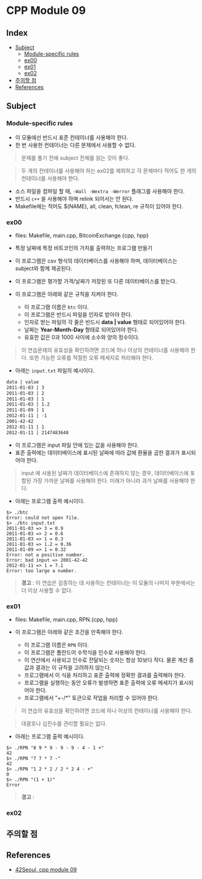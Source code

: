 # CPP Module 09

## Index

- [Subject](#subject)
	- [Module-specific rules](#module-specific-rules)
	- [ex00](#ex00)
	- [ex01](#ex01)
	- [ex02](#ex02)
- [주의할 점](#주의할-점)
- [References](#references)

## Subject

### Module-specific rules

- 이 모듈에선 반드시 표준 컨테이너를 사용해야 한다.
- 한 번 사용한 컨테이너는 다른 문제에서 사용할 수 없다.

> 문제를 풀기 전에 subject 전체를 읽는 것이 좋다.

> 두 개의 컨테이너를 사용해야 하는 ex02를 제외하고 각 문제마다 적어도 한 개의 컨테이너를 사용해야 한다.

- 소스 파일을 컴파일 할 때, `-Wall -Wextra -Werror` 플래그를 사용해야 한다.
- 반드시 `c++` 을 사용해야 하며 relink 되어서는 안 된다.
- Makefile에는 적어도 $(NAME), all, clean, fclean, re 규칙이 있어야 한다.

### ex00

- files: Makefile, main.cpp, BitcoinExchange.{cpp, hpp}

- 특정 날짜에 특정 비트코인의 가치를 출력하는 프로그램 만들기
- 이 프로그램은 csv 형식의 데이터베이스를 사용해야 하며, 데이터베이스는 subject와 함께 제공된다.
- 이 프로그램은 평가할 가격/날짜가 저장된 또 다른 데이터베이스를 받는다.
- 이 프로그램은 아래와 같은 규칙을 지켜야 한다.
  - 이 프로그램 이름은 `btc` 이다.
  - 이 프로그램은 반드시 파일을 인자로 받아야 한다.
  - 인자로 받는 파일의 각 줄은 반드시 **data | value** 형태로 되어있어야 한다.
  - 날짜는 **Year-Month-Day** 형태로 되어있어야 한다.
  - 유효한 값은 0과 1000 사이에 소수와 양의 정수이다.

> 이 연습문제의 유효성을 확인하려면 코드에 하나 이상의 컨테이너를 사용해야 한다.
> 또한 가능한 오류를 적절한 오류 메세지로 처리해야 한다.

- 아래는 `input.txt` 파일의 예시이다.

```txt
data | value
2011-01-03 | 3
2011-01-03 | 2
2011-01-03 | 1
2011-01-03 | 1.2
2011-01-09 | 1
2012-01-11 | -1
2001-42-42
2012-01-11 | 1
2012-01-11 | 2147483648
```

- 이 프로그램은 input 파일 안에 있는 값을 사용해야 한다.
- 표준 출력에는 데이터베이스에 표시된 날짜에 따라 값에 환율을 곱한 결과가 표시되어야 한다.

> input 에 사용된 날짜가 데이터베이스에 존재하지 않는 경우, 데이터베이스에 포함된 가장 가까운 날짜를 사용해야 한다.
> 미래가 아니라 과거 날짜를 사용해야 한다. 

- 아래는 프로그램 출력 예시이다.

```shell
$> ./btc
Error: could not open file.
$> ./btc input.txt
2011-01-03 => 3 = 0.9
2011-01-03 => 2 = 0.6
2011-01-03 => 1 = 0.3
2011-01-03 => 1.2 = 0.36
2011-01-09 => 1 = 0.32
Error: not a positive number.
Error: bad input => 2001-42-42
2012-01-11 => 1 = 7.1
Error: too large a number.
```

> **경고** : 이 연습은 검증하는 데 사용하는 컨테이너는 이 모듈의 나머지 부분에서는 더 이상 사용할 수 없다.

### ex01

- files: Makefile, main.cpp, RPN.{cpp, hpp}

- 이 프로그램은 아래와 같은 조건을 만족해야 한다.
  - 이 프로그램 이름은 `RPN` 이다.
  - 이 프로그램은 폴란드어 수학식을 인수로 사용해야 한다.
  - 이 연산에서 사용되고 인수로 전달되는 숫자는 항상 10보다 작다. 물론 계산 중 값과 결과는 이 규칙을 고려하지 않는다.
  - 프로그램에서 이 식을 처리하고 표준 출력에 정확한 결과를 출력해야 한다.
  - 프로그램을 실행하는 동안 오류가 발생하면 표준 출력에 오류 메세지가 표시되어야 한다.
  - 프로그램에서 "+-/*" 토큰으로 작업을 처리할 수 있어야 한다.

> 이 연습의 유효성을 확인하려면 코드에 하나 이상의 컨테이너를 사용해야 한다.

> 대괄호나 십진수를 관리할 필요는 없다.

- 아래는 프로그램 출력 예시이다.

```shell
$> ./RPN "8 9 * 9 - 9 - 9 - 4 - 1 +"
42
$> ./RPN "7 7 * 7 -"
42
$> ./RPN "1 2 * 2 / 2 * 2 4 - +"
0
$> ./RPN "(1 + 1)"
Error
```

> **경고** : 

### ex02

## 주의할 점

## References

- [42Seoul, cpp module 09](./en.subject.pdf)